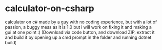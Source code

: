 ﻿# calculator-on-csharp
 calculator on c# made by a guy with no coding experience, but with a lot of passion, a buggy mess as it is 1.0 but i will work on fixing it and making a gui at one point :) (Download via code button, and download ZIP, extract it and build it by opening up a cmd prompt in the folder and running dotnet build)


